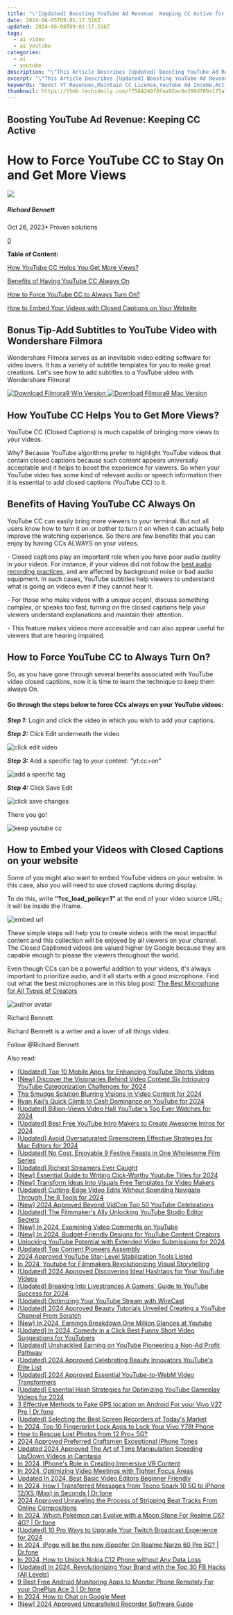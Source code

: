 ```yaml
---
title: "\"[Updated] Boosting YouTube Ad Revenue  Keeping CC Active for 2024\""
date: 2024-06-05T09:01:17.516Z
updated: 2024-06-06T09:01:17.516Z
tags:
  - ai video
  - ai youtube
categories:
  - ai
  - youtube
description: "\"This Article Describes [Updated] Boosting YouTube Ad Revenue: Keeping CC Active for 2024\""
excerpt: "\"This Article Describes [Updated] Boosting YouTube Ad Revenue: Keeping CC Active for 2024\""
keywords: "Boost YT Revenues,Maintain CC License,YouTube Ad Income,Active CC for Ads,Maximize YouTube Earnings,Keep CC Engaged,Optimizing YouTube Profits"
thumbnail: https://thmb.techidaily.com/f7564240f8faa92ac0e388d789a175a79bd1b95533429025b3702f8272211ea0.jpg
---
```


## Boosting YouTube Ad Revenue: Keeping CC Active

# How to Force YouTube CC to Stay On and Get More Views

![](https://images.wondershare.com/filmora/article-images/richard-bennett.jpg)

##### Richard Bennett

 Oct 26, 2023• Proven solutions

[0](#commentsBoxSeoTemplate)

**Table of Content:**

[How YouTube CC Helps You Get More Views?](#p1)

[Benefits of Having YouTube CC Always On](#p2)

[How to Force YouTube CC to Always Turn On?](#p3)

[How to Embed Your Videos with Closed Captions on Your Website](#p4)

## Bonus Tip-Add Subtitles to YouTube Video with Wondershare Filmora

Wondershare Filmora serves as an inevitable video editing software for video lovers. It has a variety of subtitle templates for you to make great creations. Let's see how to add subtitles to a YouTube video with Wondershare Filmora!

[![Download Filmora9 Win Version](https://images.wondershare.com/filmora/guide/download-btn-win.jpg) ](https://tools.techidaily.com/wondershare/filmora/download/) [![Download Filmora9 Mac Version](https://images.wondershare.com/filmora/guide/download-btn-mac.jpg) ](https://tools.techidaily.com/wondershare/filmora/download/)

## **How YouTube CC Helps You to Get More Views?**

YouTube CC (Closed Captions) is much capable of bringing more views to your videos.

Why? Because YouTube algorithms prefer to highlight YouTube videos that contain closed captions because such content appears universally acceptable and it helps to boost the experience for viewers. So when your YouTube video has some kind of relevant audio or speech information then it is essential to add closed captions (YouTube CC) to it.

## **Benefits of Having YouTube CC Always On**

YouTube CC can easily bring more viewers to your terminal. But not all users know how to turn it on or bother to turn it on when it can actually help improve the watching experience. So there are few benefits that you can enjoy by having CCs ALWAYS on your videos.

\- Closed captions play an important role when you have poor audio quality in your videos. For instance, if your videos did not follow the [best audio recording practices](https://tools.techidaily.com/wondershare/filmora/download/), and are affected by background noise or bad audio equipment. In such cases, YouTube subtitles help viewers to understand what is going on videos even if they cannot hear it.

\- For those who make videos with a unique accent, discuss something complex, or speaks too fast, turning on the closed captions help your viewers understand explanations and maintain their attention.

\- This feature makes videos more accessible and can also appear useful for viewers that are hearing impaired.

## **How to Force YouTube CC to Always Turn On?**

So, as you have gone through several benefits associated with YouTube video closed captions, now it is time to learn the technique to keep them always On.

#### **Go through the steps below to force CCs always on your YouTube videos:**

**_Step 1:_** Login and click the video in which you wish to add your captions.

**_Step 2:_** Click Edit underneath the video

![click edit video ](https://images.wondershare.com/filmora/article-images/click-edit-video1.png)

**_Step 3:_** Add a specific tag to your content: “yt:cc=on”

![add a specific tag](https://images.wondershare.com/filmora/article-images/add-specific-tag2.png)

**_Step 4:_** Click Save Edit

![click save changes](https://images.wondershare.com/filmora/article-images/click-save-change3.png)

 There you go!

![keep youtube cc](https://images.wondershare.com/filmora/article-images/keep-youtube-cc4.png)

## **How to Embed your Videos with Closed Captions on your website**

Some of you might also want to embed YouTube videos on your website. In this case, also you will need to use closed captions during display.

To do this, write **“?cc\_load\_policy=1”** at the end of your video source URL; it will be inside the iframe.

![embed url](https://images.wondershare.com/filmora/article-images/embed-url.png)

These simple steps will help you to create videos with the most impactful content and this collection will be enjoyed by all viewers on your channel. The Closed Captioned videos are valued higher by Google because they are capable enough to please the viewers throughout the world.

 Even though CCs can be a powerful addition to your videos, it's always important to prioritize audio, and it all starts with a good microphone. Find out what the best microphones are in this blog post: [The Best Microphone for All Types of Creators](https://tools.techidaily.com/wondershare/filmora/download/)

![author avatar](https://images.wondershare.com/filmora/article-images/richard-bennett.jpg)

Richard Bennett

Richard Bennett is a writer and a lover of all things video.

Follow @Richard Bennett

<span class="atpl-alsoreadstyle">Also read:</span>
<div><ul>
<li><a href="https://facebook-video-footage.techidaily.com/updated-top-10-mobile-apps-for-enhancing-youtube-shorts-videos/"><u>[Updated] Top 10 Mobile Apps for Enhancing YouTube Shorts Videos</u></a></li>
<li><a href="https://facebook-video-footage.techidaily.com/new-discover-the-visionaries-behind-video-content-six-intriguing-youtube-categorization-challenges-for-2024/"><u>[New] Discover the Visionaries Behind Video Content  Six Intriguing YouTube Categorization Challenges for 2024</u></a></li>
<li><a href="https://facebook-video-footage.techidaily.com/the-smudge-solution-blurring-visions-in-video-content-for-2024/"><u>The Smudge Solution  Blurring Visions in Video Content for 2024</u></a></li>
<li><a href="https://facebook-video-footage.techidaily.com/ryan-kajis-quick-climb-to-cash-dominance-on-youtube-for-2024/"><u>Ryan Kaji’s Quick Climb to Cash Dominance on YouTube for 2024</u></a></li>
<li><a href="https://facebook-video-footage.techidaily.com/updated-billion-views-video-hall-youtubes-top-ever-watches-for-2024/"><u>[Updated] Billion-Views Video Hall  YouTube's Top Ever Watches for 2024</u></a></li>
<li><a href="https://facebook-video-footage.techidaily.com/updated-best-free-youtube-intro-makers-to-create-awesome-intros-for-2024/"><u>[Updated] Best Free YouTube Intro Makers to Create Awesome Intros for 2024</u></a></li>
<li><a href="https://facebook-video-footage.techidaily.com/updated-avoid-oversaturated-greenscreen-effective-strategies-for-mac-editors-for-2024/"><u>[Updated] Avoid Oversaturated Greenscreen  Effective Strategies for Mac Editors for 2024</u></a></li>
<li><a href="https://facebook-video-footage.techidaily.com/updated-no-cost-enjoyable-9-festive-feasts-in-one-wholesome-film-series/"><u>[Updated] No Cost, Enjoyable 9 Festive Feasts in One Wholesome Film Series</u></a></li>
<li><a href="https://facebook-video-footage.techidaily.com/updated-richest-streamers-ever-caught/"><u>[Updated] Richest Streamers Ever Caught</u></a></li>
<li><a href="https://facebook-video-footage.techidaily.com/new-essential-guide-to-writing-click-worthy-youtube-titles-for-2024/"><u>[New] Essential Guide to Writing Click-Worthy Youtube Titles for 2024</u></a></li>
<li><a href="https://facebook-video-footage.techidaily.com/new-transform-ideas-into-visuals-free-templates-for-video-makers/"><u>[New] Transform Ideas Into Visuals  Free Templates for Video Makers</u></a></li>
<li><a href="https://facebook-video-footage.techidaily.com/updated-cutting-edge-video-edits-without-spending-navigate-through-the-8-tools-for-2024/"><u>[Updated] Cutting-Edge Video Edits Without Spending  Navigate Through The 8 Tools for 2024</u></a></li>
<li><a href="https://facebook-video-footage.techidaily.com/new-2024-approved-beyond-vidcon-top-50-youtube-celebrations/"><u>[New] 2024 Approved  Beyond VidCon  Top 50 YouTube Celebrations</u></a></li>
<li><a href="https://facebook-video-footage.techidaily.com/updated-the-filmmakers-ally-unlocking-youtube-studio-editor-secrets/"><u>[Updated] The Filmmaker's Ally  Unlocking YouTube Studio Editor Secrets</u></a></li>
<li><a href="https://facebook-video-footage.techidaily.com/new-in-2024-examining-video-comments-on-youtube/"><u>[New] In 2024, Examining Video Comments on YouTube</u></a></li>
<li><a href="https://facebook-video-footage.techidaily.com/new-in-2024-budget-friendly-designs-for-youtube-content-creators/"><u>[New] In 2024, Budget-Friendly Designs for YouTube Content Creators</u></a></li>
<li><a href="https://facebook-video-footage.techidaily.com/unlocking-youtube-potential-with-extended-video-submissions-for-2024/"><u>Unlocking YouTube Potential with Extended Video Submissions for 2024</u></a></li>
<li><a href="https://facebook-video-footage.techidaily.com/updated-top-content-pioneers-assembly/"><u>[Updated] Top Content Pioneers Assembly</u></a></li>
<li><a href="https://facebook-video-footage.techidaily.com/2024-approved-youtube-star-level-stabilization-tools-listed/"><u>2024 Approved  YouTube Star-Level Stabilization Tools Listed</u></a></li>
<li><a href="https://facebook-video-footage.techidaily.com/in-2024-youtube-for-filmmakers-revolutionizing-visual-storytelling/"><u>In 2024, Youtube for Filmmakers  Revolutionizing Visual Storytelling</u></a></li>
<li><a href="https://facebook-video-footage.techidaily.com/updated-2024-approved-discovering-ideal-hashtags-for-your-youtube-videos/"><u>[Updated] 2024 Approved  Discovering Ideal Hashtags for Your YouTube Videos</u></a></li>
<li><a href="https://facebook-video-footage.techidaily.com/updated-breaking-into-livestrances-a-gamers-guide-to-youtube-success-for-2024/"><u>[Updated] Breaking Into Livestrances  A Gamers' Guide to YouTube Success for 2024</u></a></li>
<li><a href="https://facebook-video-footage.techidaily.com/updated-optimizing-your-youtube-stream-with-wirecast/"><u>[Updated] Optimizing Your YouTube Stream with WireCast</u></a></li>
<li><a href="https://facebook-video-footage.techidaily.com/updated-2024-approved-beauty-tutorials-unveiled-creating-a-youtube-channel-from-scratch/"><u>[Updated] 2024 Approved  Beauty Tutorials Unveiled  Creating a YouTube Channel From Scratch</u></a></li>
<li><a href="https://facebook-video-footage.techidaily.com/new-in-2024-earnings-breakdown-one-million-glances-at-youtube/"><u>[New] In 2024, Earnings Breakdown  One Million Glances at Youtube</u></a></li>
<li><a href="https://facebook-video-footage.techidaily.com/updated-in-2024-comedy-in-a-click-best-funny-short-video-suggestions-for-youtubers/"><u>[Updated] In 2024, Comedy in a Click  Best Funny Short Video Suggestions for YouTubers</u></a></li>
<li><a href="https://facebook-video-footage.techidaily.com/updated-unshackled-earning-on-youtube-pioneering-a-non-ad-profit-pathway/"><u>[Updated] Unshackled Earning on YouTube  Pioneering a Non-Ad Profit Pathway</u></a></li>
<li><a href="https://facebook-video-footage.techidaily.com/updated-2024-approved-celebrating-beauty-innovators-youtubes-elite-list/"><u>[Updated] 2024 Approved  Celebrating Beauty Innovators  YouTube's Elite List</u></a></li>
<li><a href="https://facebook-video-footage.techidaily.com/updated-2024-approved-essential-youtube-to-webm-video-transformers/"><u>[Updated] 2024 Approved  Essential YouTube-to-WebM Video Transformers</u></a></li>
<li><a href="https://facebook-video-footage.techidaily.com/updated-essential-hash-strategies-for-optimizing-youtube-gameplay-videos-for-2024/"><u>[Updated] Essential Hash Strategies for Optimizing YouTube Gameplay Videos for 2024</u></a></li>
<li><a href="https://android-location.techidaily.com/3-effective-methods-to-fake-gps-location-on-android-for-your-vivo-v27-pro-drfone-by-drfone-virtual/"><u>3 Effective Methods to Fake GPS location on Android For your Vivo V27 Pro | Dr.fone</u></a></li>
<li><a href="https://remote-screen-capture.techidaily.com/updated-selecting-the-best-screen-recorders-of-todays-market/"><u>[Updated] Selecting the Best Screen Recorders of Today's Market</u></a></li>
<li><a href="https://android-unlock.techidaily.com/in-2024-top-10-fingerprint-lock-apps-to-lock-your-vivo-y78t-phone-by-drfone-android/"><u>In 2024, Top 10 Fingerprint Lock Apps to Lock Your Vivo Y78t Phone</u></a></li>
<li><a href="https://blog-min.techidaily.com/how-to-rescue-lost-photos-from-12-proplus-5g-by-fonelab-android-recover-photos/"><u>How to Rescue Lost Photos from 12 Pro+ 5G?</u></a></li>
<li><a href="https://extra-skills.techidaily.com/2024-approved-preferred-craftsmen-exceptional-iphone-tones/"><u>2024 Approved  Preferred Craftsmen  Exceptional iPhone Tones</u></a></li>
<li><a href="https://ai-video-tools.techidaily.com/updated-2024-approved-the-art-of-time-manipulation-speeding-updown-videos-in-camtasia/"><u>Updated 2024 Approved The Art of Time Manipulation Speeding Up/Down Videos in Camtasia</u></a></li>
<li><a href="https://extra-approaches.techidaily.com/in-2024-iphones-role-in-creating-immersive-vr-content/"><u>In 2024, IPhone's Role in Creating Immersive VR Content</u></a></li>
<li><a href="https://extra-approaches.techidaily.com/in-2024-optimizing-video-meetings-with-tighter-focus-areas/"><u>In 2024, Optimizing Video Meetings with Tighter Focus Areas</u></a></li>
<li><a href="https://ai-video-apps.techidaily.com/updated-in-2024-best-basic-video-editors-beginner-friendly/"><u>Updated In 2024, Best Basic Video Editors Beginner Friendly</u></a></li>
<li><a href="https://android-transfer.techidaily.com/in-2024-how-i-transferred-messages-from-tecno-spark-10-5g-to-iphone-12xs-max-in-seconds-drfone-by-drfone-transfer-from-android-transfer-from-android/"><u>In 2024, How I Transferred Messages from Tecno Spark 10 5G to iPhone 12/XS (Max) in Seconds | Dr.fone</u></a></li>
<li><a href="https://audio-shaping.techidaily.com/2024-approved-unraveling-the-process-of-stripping-beat-tracks-from-online-compositions/"><u>2024 Approved Unraveling the Process of Stripping Beat Tracks From Online Compositions</u></a></li>
<li><a href="https://pokemon-go-android.techidaily.com/in-2024-which-pokemon-can-evolve-with-a-moon-stone-for-realme-c67-4g-drfone-by-drfone-virtual-android/"><u>In 2024, Which Pokémon can Evolve with a Moon Stone For Realme C67 4G? | Dr.fone</u></a></li>
<li><a href="https://screen-recording.techidaily.com/updated-10-pro-ways-to-upgrade-your-twitch-broadcast-experience-for-2024/"><u>[Updated] 10 Pro Ways to Upgrade Your Twitch Broadcast Experience for 2024</u></a></li>
<li><a href="https://pokemon-go-android.techidaily.com/in-2024-ipogo-will-be-the-new-ispoofer-on-realme-narzo-60-pro-5g-drfone-by-drfone-virtual-android/"><u>In 2024, iPogo will be the new iSpoofer On Realme Narzo 60 Pro 5G? | Dr.fone</u></a></li>
<li><a href="https://easy-unlock-android.techidaily.com/in-2024-how-to-unlock-nokia-c12-phone-without-any-data-loss-by-drfone-android/"><u>In 2024, How to Unlock Nokia C12 Phone without Any Data Loss</u></a></li>
<li><a href="https://facebook-video-recording.techidaily.com/updated-in-2024-revolutionizing-your-brand-with-the-top-30-fb-hacks-all-levels/"><u>[Updated] In 2024, Revolutionizing Your Brand with the Top 30 FB Hacks (All Levels)</u></a></li>
<li><a href="https://android-location.techidaily.com/9-best-free-android-monitoring-apps-to-monitor-phone-remotely-for-your-oneplus-ace-3-drfone-by-drfone-virtual/"><u>9 Best Free Android Monitoring Apps to Monitor Phone Remotely For your OnePlus Ace 3 | Dr.fone</u></a></li>
<li><a href="https://remote-screen-capture.techidaily.com/in-2024-how-to-chat-on-google-meet/"><u>In 2024, How to Chat on Google Meet</u></a></li>
<li><a href="https://digital-screen-recording.techidaily.com/new-2024-approved-unparalleled-recorder-software-guide/"><u>[New] 2024 Approved  Unparalleled Recorder Software Guide</u></a></li>
</ul></div>

<ins class="adsbygoogle"
      style="display:block"
      data-ad-client="ca-pub-7571918770474297"
      data-ad-slot="8358498916"
      data-ad-format="auto"
      data-full-width-responsive="true"></ins>